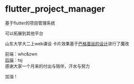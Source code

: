 # flutter_project_manager
基于flutter的项目管理系统

可以拓展到其他平台

山东大学大二上web课设
卡片效果基于[巴格蛋丝的设计](https://www.bilibili.com/video/BV1464y1a7eF?from=search&seid=3631891984863214905&spm_id_from=333.337.0.0)进行了魔改

前端：whc&zwn                       
[后端](https://github.com/T-melon/TAPM)：tsj       
感谢大家一个月来的付出与陪伴，汗水与努力

加油！
